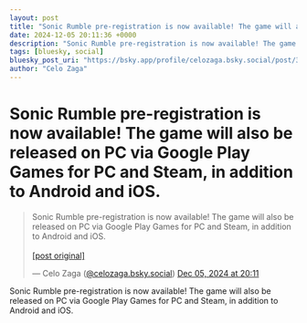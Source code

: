 ```yaml
---
layout: post
title: "Sonic Rumble pre-registration is now available! The game will also be released on PC via Google Play Games for PC and Steam, in addition to Android and iOS."
date: 2024-12-05 20:11:36 +0000
description: "Sonic Rumble pre-registration is now available! The game will also be released on PC via Google Play Games for PC and Steam, in addition to Android and ..."
tags: [bluesky, social]
bluesky_post_uri: "https://bsky.app/profile/celozaga.bsky.social/post/3lcli2miqmc2g"
author: "Celo Zaga"
---
```


<h1 class="bluesky-post-title">Sonic Rumble pre-registration is now available! The game will also be released on PC via Google Play Games for PC and Steam, in addition to Android and iOS.</h1>


<blockquote class="bluesky-embed" data-bluesky-uri="at://did:plc:lmh6rennptq77inaztnovw4b/app.bsky.feed.post/3lcli2miqmc2g" data-bluesky-embed-color-mode="system">
<p lang="">Sonic Rumble pre-registration is now available! The game will also be released on PC via Google Play Games for PC and Steam, in addition to Android and iOS.<br><br><a href="https://bsky.app/profile/celozaga.bsky.social/post/3lcli2miqmc2g">[post original]</a></p>
&mdash; Celo Zaga (<a href="https://bsky.app/profile/did:plc:lmh6rennptq77inaztnovw4b">@celozaga.bsky.social</a>) <a href="https://bsky.app/profile/celozaga.bsky.social/post/3lcli2miqmc2g">Dec 05, 2024 at 20:11</a>
</blockquote>
<script async src="https://embed.bsky.app/static/embed.js" charset="utf-8"></script>


<p class="bluesky-post-description">Sonic Rumble pre-registration is now available! The game will also be released on PC via Google Play Games for PC and Steam, in addition to Android and iOS.</p>
